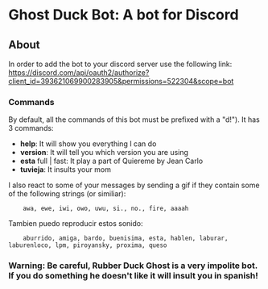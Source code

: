 # Ghost Duck Bot: A bot for Discord
## About
In order to add the bot to your discord server use the following link:
https://discord.com/api/oauth2/authorize?client_id=393621069900283905&permissions=522304&scope=bot

### Commands
By default, all the commands of this bot must be prefixed with a "d!"). It has 3 commands:
 * **help**: It will show you everything I can do
 * **version**: It will tell you which version you are using
 * **esta**  full | fast: It play a part of Quiereme by Jean Carlo
 * **tuvieja**: It insults your mom

I also react to some of your messages by sending a gif if they contain some of the following strings (or similiar):
        
        awa, ewe, iwi, owo, uwu, si., no., fire, aaaah

Tambien puedo reproducir estos sonido:
        
        aburrido, amiga, bardo, buenisima, esta, hablen, laburar, laburenloco, lpm, piroyansky, proxima, queso 
 
 ### Warning: Be careful, Rubber Duck Ghost is a very impolite bot. If you do something he doesn't like it will insult you in spanish!
